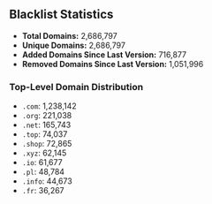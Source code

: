 ## Blacklist Statistics

- **Total Domains:** 2,686,797
- **Unique Domains:** 2,686,797
- **Added Domains Since Last Version:** 716,877
- **Removed Domains Since Last Version:** 1,051,996

### Top-Level Domain Distribution

-  `.com`: 1,238,142
-  `.org`: 221,038
-  `.net`: 165,743
-  `.top`: 74,037
-  `.shop`: 72,865
-  `.xyz`: 62,145
-  `.io`: 61,677
-  `.pl`: 48,784
-  `.info`: 44,673
-  `.fr`: 36,267
